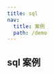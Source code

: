 ```yaml
---
title: sql
nav:
  title: 案例
  path: /demo
---
```


## sql 案例

<code src="../examples/sql.tsx"></code>
